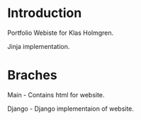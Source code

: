 # Introduction

Portfolio Webiste for Klas Holmgren.

Jinja implementation.


# Braches

Main - Contains html for website.


Django - Django implementaion of website.


